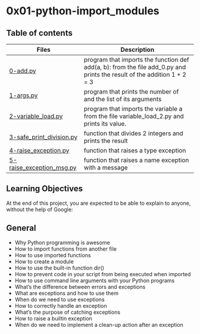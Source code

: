 # 0x01-python-import_modules

## Table of contents

Files | Description
------ | -------
[0-add.py](https://github.com/ronroeandassociates/holbertonschool-higher_level_programming/blob/main/0x01-python-import_modules/0-add.py) | program that imports the function def add(a, b): from the file add_0.py and prints the result of the addition 1 + 2 = 3
[1-args.py](https://github.com/ronroeandassociates/holbertonschool-higher_level_programming/blob/main/0x01-python-import_modules/1-args.py) | program that prints the number of and the list of its arguments
[2-variable_load.py](https://github.com/ronroeandassociates/holbertonschool-higher_level_programming/blob/main/0x01-python-import_modules/2-variable_load.py) | program that imports the variable a from the file variable_load_2.py and prints its value.
[3-safe_print_division.py](https://github.com/ronroeandassociates/holbertonschool-higher_level_programming/blob/main/0x01-python-import_modules/3-safe_print_division.py) | function that divides 2 integers and prints the result
[4-raise_exception.py](https://github.com/ronroeandassociates/holbertonschool-higher_level_programming/blob/main/0x01-python-import_modules/4-raise_exception.py) | function that raises a type exception
[5-raise_exception_msg.py](https://github.com/ronroeandassociates/holbertonschool-higher_level_programming/blob/main/0x01-python-import_modules/5-raise_exception_msg.py) | function that raises a name exception with a message

## Learning Objectives
At the end of this project, you are expected to be able to explain to anyone, without the help of Google:

## General
- Why Python programming is awesome
- How to import functions from another file
- How to use imported functions
- How to create a module
- How to use the built-in function dir()
- How to prevent code in your script from being executed when imported
- How to use command line arguments with your Python programs
- What’s the difference between errors and exceptions
- What are exceptions and how to use them
- When do we need to use exceptions
- How to correctly handle an exception
- What’s the purpose of catching exceptions
- How to raise a builtin exception
- When do we need to implement a clean-up action after an exception
